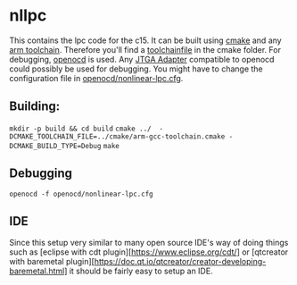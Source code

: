# nllpc

This contains the lpc code for the c15. It can be built using [cmake](https://cmake.org/) and any [arm toolchain](https://developer.arm.com/open-source/gnu-toolchain/gnu-rm). Therefore you'll find a [toolchainfile](cmake/arm-gcc-toolchain.cmake) in the cmake folder. For debugging, [openocd](http://openocd.org/) is used. Any [JTGA Adapter](http://openocd.org/doc/html/Debug-Adapter-Hardware.html#Debug-Adapter-Hardware) compatible to openocd could possibly be used for debugging. You might have to change the configuration file in [openocd/nonlinear-lpc.cfg](openocd/nonlinear-lpc.cfg).

## Building:

`mkdir -p build && cd build`
`cmake ../  -DCMAKE_TOOLCHAIN_FILE=../cmake/arm-gcc-toolchain.cmake -DCMAKE_BUILD_TYPE=Debug`
`make`

## Debugging

`openocd -f openocd/nonlinear-lpc.cfg`

## IDE

Since this setup very similar to many open source IDE's way of doing things such as [eclipse with cdt plugin][https://www.eclipse.org/cdt/] or [qtcreator with baremetal plugin][https://doc.qt.io/qtcreator/creator-developing-baremetal.html]  it should be fairly easy to setup an IDE.

